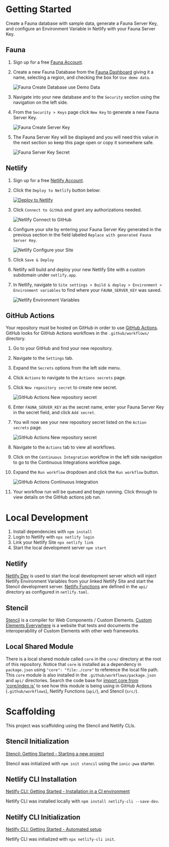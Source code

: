 # Getting Started

Create a Fauna database with sample data, generate a Fauna Server Key, and configure an Environment Variable in Netlify with your Fauna Server Key.

## Fauna

1. Sign up for a free [Fauna Account](https://dashboard.fauna.com/accounts/register).
2. Create a new Fauna Database from the [Fauna Dashboard](https://dashboard.fauna.com/) giving it a name, selecting a region, and checking the box for `Use demo data`.

   ![Fauna Create Database use Demo Data](screenshots/fauna-create-database-use-demo-data.png)

3. Navigate into your new database and to the `Security` section using the navigation on the left side.
4. From the `Security > Keys` page click `New Key` to generate a new Fauna Server Key.

   ![Fauna Create Server Key](screenshots/fauna-create-server-key.png)

5. The Fauna Server Key will be displayed and you will need this value in the next section so keep this page open or copy it somewhere safe.

   ![Fauna Server Key Secret](screenshots/fauna-server-key-secret.png)

## Netlify

1. Sign up for a free [Netlify Account](https://app.netlify.com/signup).
2. Click the `Deploy to Netlify` button below:

   [![Deploy to Netlify](https://www.netlify.com/img/deploy/button.svg)](https://app.netlify.com/start/deploy?repository=https://github.com/BNR-Developer-Sandbox/BNR-blog-composable-solutions)

3. Click `Connect to GitHub` and grant any authorizations needed.

   ![Netlify Connect to GitHub](screenshots/netlify-connect-to-github.png)

4. Configure your site by entering your Fauna Server Key generated in the previous section in the field labeled `Replace with generated Fauna Server Key`.

   ![Netlify Configure your Site](screenshots/netlify-configure-your-site.png)

5. Click `Save & Deploy`
6. Netlify will build and deploy your new Netlify Site with a custom subdomain under `netlify.app`.
7. In Netlify, navigate to `Site settings > Build & deploy > Environment > Environment variables` to find where your `FAUNA_SERVER_KEY` was saved.

   ![Netlify Environment Variables](screenshots/netlify-environment-variables.png)

## GitHub Actions

Your repository must be hosted on GitHub in order to use [GitHub Actions](https://docs.github.com/en/actions).
GitHub looks for GitHub Actions workflows in the `.github/workflows/` directory.

1. Go to your GitHub and find your new repository.
2. Navigate to the `Settings` tab.
3. Expand the `Secrets` options from the left side menu.
4. Click `Actions` to navigate to the `Actions secrets` page.
5. Click `New repository secret` to create new secret.

   ![GitHub Actions New repository secret](screenshots/github-actions-new-secret.png)

6. Enter `FAUNA_SERVER_KEY` as the secret name, enter your Fauna Server Key in the secret field, and click `Add secret`.
7. You will now see your new repository secret listed on the `Action secrets` page.

   ![GitHub Actions New repository secret](screenshots/github-actions-repository-secrets.png)

8. Navigate to the `Actions` tab to view all workflows.
9. Click on the `Continuous Integration` workflow in the left side navigation to go to the Continuous Integrations workflow page.
10. Expand the `Run workflow` dropdown and click the `Run workflow` button.

    ![GitHub Actions Continuous Integration](screenshots/github-actions-continuous-integration.png)

11. Your workflow run will be queued and begin running. Click through to view details on the GitHub actions job run.

# Local Development

1. Install dependencies with `npm install`
2. Login to Netlify with `npx netlify login`
3. Link your Netlify Site `npx netlify link`
4. Start the local development server `npm start`

## Netlify

[Netlify Dev](https://cli.netlify.com/netlify-dev/) is used to start the local development server which will inject Netlify Environment Variables from your linked Netlify Site and start the Stencil development server.
[Netlify Functions](https://docs.netlify.com/functions/build/?fn-language=js) are defined in the `api/` directory as configured in `netlify.toml`.

## Stencil

[Stencil](https://stenciljs.com/docs/introduction) is a compiler for Web Components / Custom Elements.
[Custom Elements Everywhere](https://custom-elements-everywhere.com/) is a website that tests and documents the interoperability of Custom Elements with other web frameworks.

## Local Shared Module

There is a local shared module called `core` in the `core/` directory at the root of this repository.
Notice that `core` is installed as a dependency in `package.json` using `"core": "file:./core"` to reference the local file path.
This `core` module is also installed in the `.github/workflows/package.json` and `api/` directories.
Search the code base for [import core from 'core/index.js'](https://github.com/BNR-Developer-Sandbox/BNR-blog-composable-solutions/search?q=import+core+from+core%2Findex.js) to see how this module is being using in GitHub Actions (`.github/workflows`), Netlify Functions (`api/`), and Stencil (`src/`).

# Scaffolding

This project was scaffolding using the Stencil and Netlify CLIs.

## Stencil Initialization

[Stencil: Getting Started - Starting a new project](https://stenciljs.com/docs/getting-started)

Stencil was initialized with `npm init stencil` using the `ionic-pwa` starter.

## Netlify CLI Installation

[Netilfy CLI: Getting Started - Installation in a CI environment](https://docs.netlify.com/cli/get-started/#automated-setup)

Netlify CLI was installed locally with `npm install netlify-cli --save-dev`.

## Netilfy CLI Initialization

[Netilfy CLI: Getting Started - Automated setup](https://docs.netlify.com/cli/get-started/#automated-setup)

Netlify CLI was initialized with `npx netlify-cli init`.
